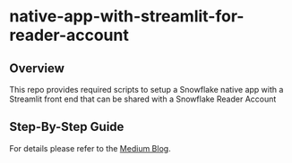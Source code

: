 # native-app-with-streamlit-for-reader-account

## Overview
This repo provides required scripts to setup a Snowflake native app with a Streamlit front end that can be shared with a Snowflake Reader Account
## Step-By-Step Guide

For details please refer to the [Medium Blog](https://medium.com/@aswinee.rath/snowflake-data-share-streamlit-native-app-collaboration-at-its-best-bf18827d930f).